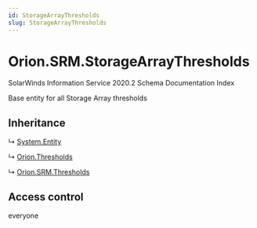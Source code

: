 ```yaml
---
id: StorageArrayThresholds
slug: StorageArrayThresholds
---
```


# Orion.SRM.StorageArrayThresholds

SolarWinds Information Service 2020.2 Schema Documentation Index

Base entity for all Storage Array thresholds

## Inheritance

↳ [System.Entity](./../System/Entity)

↳ [Orion.Thresholds](./../Orion/Thresholds)

↳ [Orion.SRM.Thresholds](./../Orion.SRM/Thresholds)

## Access control

everyone

